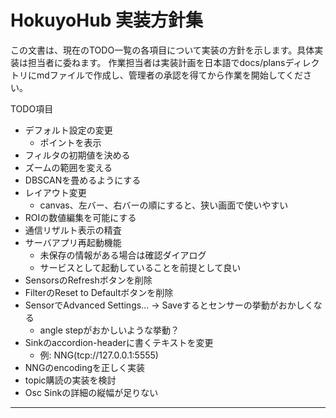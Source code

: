 # HokuyoHub 実装方針集

この文書は、現在のTODO一覧の各項目について実装の方針を示します。具体実装は担当者に委ねます。
作業担当者は実装計画を日本語でdocs/plansディレクトリにmdファイルで作成し、管理者の承認を得てから作業を開始してください。

TODO項目
- デフォルト設定の変更
  - ポイントを表示
- フィルタの初期値を決める
- ズームの範囲を変える
- DBSCANを畳めるようにする
- レイアウト変更
  - canvas、左バー、右バーの順にすると、狭い画面で使いやすい
- ROIの数値編集を可能にする
- 通信リザルト表示の精査
- サーバアプリ再起動機能
  - 未保存の情報がある場合は確認ダイアログ
  - サービスとして起動していることを前提として良い
- SensorsのRefreshボタンを削除
- FilterのReset to Defaultボタンを削除
- SensorでAdvanced Settings... -> Saveするとセンサーの挙動がおかしくなる
  - angle stepがおかしいような挙動？
- Sinkのaccordion-headerに書くテキストを変更
  - 例: NNG(tcp://127.0.0.1:5555)
- NNGのencodingを正しく実装
- topic購読の実装を検討
- Osc Sinkの詳細の縦幅が足りない

---

